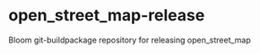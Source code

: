 open_street_map-release
=======================

Bloom git-buildpackage repository for releasing open_street_map
